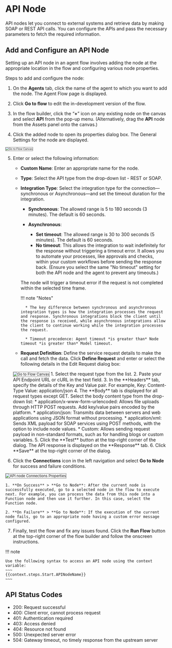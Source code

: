# API Node

API nodes let you connect to external systems and retrieve data by making SOAP or REST API calls. You can configure the APIs and pass the necessary parameters to fetch the required information.

## Add and Configure an API Node

Setting up an API node in an agent flow involves adding the node at the appropriate location in the flow and configuring various node properties.

Steps to add and configure the node:

1. On the **Agents** tab, click the name of the agent to which you want to add the node. The Agent Flow page is displayed. 

2. Click **Go to flow** to edit the in-development version of the flow.

3. In the flow builder, click the “**+**” icon on any existing node on the canvas and select **API** from the pop-up menu. (Alternatively, drag the **API** node from the Assets panel onto the canvas.)

4. Click the added node to open its properties dialog box. The General Settings for the node are displayed.  
<img src="../images/api-node-general-settings.png" alt="Go to Flow Canvas" title="Go to Flow Canvas" style="border: 1px solid gray; zoom:60%;">

5. Enter or select the following information:

    * **Custom Name**: Enter an appropriate name for the node.
    * **Type**: Select the API type from the drop-down list - REST or SOAP.
    * **Integration Type**: Select the integration type for the connection—synchronous or Asynchronous—and set the timeout duration for the integration. 
        * **Synchronous**: The allowed range is 5 to 180 seconds (3 minutes). The default is 60 seconds.

        * **Asynchronous**: 
            * **Set timeout**: The allowed range is 30 to 300 seconds (5 minutes). The default is 60 seconds.
            * **No timeout**: This allows the integration to wait indefinitely for the response without triggering a timeout error. It allows you to automate your processes, like approvals and checks, within your custom workflows before sending the response back. (Ensure you select the same "No timeout" setting for both the API node and the agent to prevent any timeouts.)

        The node will trigger a timeout error if the request is not completed within the selected time frame.

        !!! note "Notes"

            * The key difference between synchronous and asynchronous integration types is how the integration processes the request and response. Synchronous integrations block the client until the response is received, while asynchronous integrations allow the client to continue working while the integration processes the request.
            
            * Timeout precedence: Agent timeout *is greater than* Node timeout *is greater than* Model timeout.

    * **Request Definition**: Define the service request details to make the call and fetch the data. Click **Define Request** and enter or select the following details in the Edit Request dialog box:  
    <img src="../images/api-node-edit-request.png" alt="Go to Flow Canvas" title="Go to Flow Canvas" style="border: 1px solid gray; zoom:80%;">
        1. Select the request type from the list.
        2. Paste your API Endpoint URL or cURL in the text field.
        3. In the **Headers** tab, specify the details of the Key and Value pair. For example,
        Key: Content-Type
        Value: application/json
        4. The **Body** tab is displayed for all request types except GET. Select the body content type from the drop-down list:
            * application/x-www-form-urlencoded: Allows file uploads through HTTP POST requests. Add key/value pairs encoded by the platform.
            * application/json: Transmits data between servers and web applications using JSON format without processing.
            * application/xml: Sends XML payload for SOAP services using POST methods, with the option to include node values.
            * Custom: Allows sending request payload in non-standard formats, such as for handling blogs or custom variables.
        5. Click the **Test** button at the top-right corner of the dialog. The API response is displayed on the **Response** tab.
        6. Click **Save** at the top-right corner of the dialog.

6. Click the **Connections** icon in the left navigation and select **Go to Node** for success and failure conditions.  
<img src="../images/api-node-connections.png" alt="API node Connections Properties" title="API node Connections Properties" style="border: 1px solid gray; zoom:80%;">

    1. **On Success** > **Go to Node**: After the current node is successfully executed, go to a selected node in the flow to execute next. For example, you can process the data from this node into a Function node and then use it further. In this case, select the Function node. 
    
    2. **On Failure** > **Go to Node**: If the execution of the current node fails, go to an appropriate node having a custom error message configured.

7. Finally, test the flow and fix any issues found. Click the **Run Flow** button at the top-right corner of the flow builder and follow the onscreen instructions.


!!! note
    
    Use the following syntax to access an API node using the context variable: 
    ~~~
    {{context.steps.Start.APINodeName}}
    ~~~

## API Status Codes

* 200: Request successful
* 400: Client error, cannot process request
* 401: Authentication required
* 403: Access denied
* 404: Resource not found
* 500: Unexpected server error
* 504: Gateway timeout, no timely response from the upstream server
